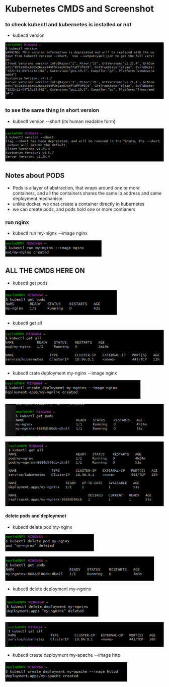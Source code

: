 # Kubernetes CMDS and Screenshot

### to check kubectl and kubernetes is installed or not
- kubectl version

![Alt text](image.png)

### to see the same thing in short version
- kubectl version --short (its human readable form)

![Alt text](image-1.png)

## Notes about PODS
- Pods is a layer of abstraction, that wraps around one or more containers, and all the containers shares the same ip address and same deployment mechanism
- unlike docker, we cnat create a container directly in kubernetes
- we can create pods, and pods hold one or more contianers

### run nginx
- kubectl run my-nignx --image nginx

![Alt text](image-2.png)


## ALL THE CMDS HERE ON

- kubectl get pods

![Alt text](image-3.png)

- kubectl get all

![Alt text](image-4.png)

- kubectl crate deployment my-nginx --image nginx

![Alt text](image-5.png)

![Alt text](image-6.png)

![Alt text](image-7.png)

#### delete pods and deploymnet

- kubectl delete pod my-nginx

![Alt text](image-8.png)

![Alt text](image-9.png)

- kubectl delete deployment my-ngninx

![Alt text](image-10.png)

![Alt text](image-11.png)

- kubectl create deployment my-apache --image http

![Alt text](image-12.png)